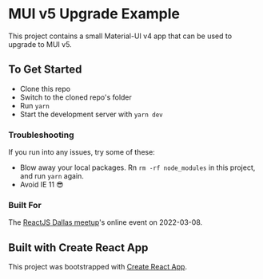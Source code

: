 # MUI v5 Upgrade Example

This project contains a small Material-UI v4 app that can be used to upgrade to MUI v5.

## To Get Started

- Clone this repo
- Switch to the cloned repo's folder
- Run `yarn`
- Start the development server with `yarn dev`

### Troubleshooting

If you run into any issues, try some of these:

- Blow away your local packages. Rn `rm -rf node_modules` in this project, and run `yarn` again.
- Avoid IE 11 :sunglasses:

### Built For

The [ReactJS Dallas meetup](https://www.meetup.com/ReactJSDallas/)'s online event on 2022-03-08.

## Built with Create React App

This project was bootstrapped with [Create React App](https://github.com/facebook/create-react-app).
